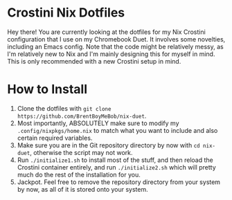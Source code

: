 # Crostini Nix Dotfiles
Hey there! You are currently looking at the dotfiles for my Nix Crostini configuration that I use on my Chromebook Duet. It involves some novelties, including an Emacs config. Note that the code might be relatively messy, as I'm relatively new to Nix and I'm mainly designing this for myself in mind. This is only recommended with a new Crostini setup in mind.

# How to Install
1. Clone the dotfiles with `git clone https://github.com/BrentBoyMeBob/nix-duet`.
2. Most importantly, ABSOLUTELY make sure to modify my `.config/nixpkgs/home.nix` to match what you want to include and also certain required variables.
3. Make sure you are in the Git repository directory by now with `cd nix-duet`, otherwise the script may not work.
4. Run `./initialize1.sh` to install most of the stuff, and then reload the Crostini container entirely, and run `./initialize2.sh` which will pretty much do the rest of the installation for you.
5. Jackpot. Feel free to remove the repository directory from your system by now, as all of it is stored onto your system.

